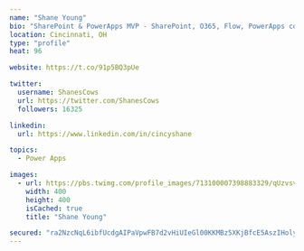 ```yaml
---
name: "Shane Young"
bio: "SharePoint & PowerApps MVP - SharePoint, O365, Flow, PowerApps consulting? @PowerApps911 | Pure Snark? You found it."
location: Cincinnati, OH
type: "profile"
heat: 96

website: https://t.co/91p5BQ3pUe

twitter:
  username: ShanesCows
  url: https://twitter.com/ShanesCows
  followers: 16325

linkedin:
  url: https://www.linkedin.com/in/cincyshane

topics:
  - Power Apps

images:
  - url: https://pbs.twimg.com/profile_images/713100007398883329/qUzvsvQ3_400x400.jpg
    width: 400
    height: 400
    isCached: true
    title: "Shane Young"

secured: "ra2NzcNqL6ibfUcdgAIPaVpwFB7d2vHiUIeGl00KKMBz5XKjBfcE5AszIHolyADAKk3kHpxJuOZEbxEvFlTw7OZelKx8xVEkGyZmhyeR04D6HpMBf6gZ4rxN5PtOjtEbHl+UHGyIOWoqPXiaQYonZTN8lJ8L5Wjm8jUadyf8gBj1CByIBXEyXEioCNb4Neb8xcxqcptf5rm/gSYmmiIDTWN4yQKXdChDXrCmUXjxO2LUS1JJ+A+n/B0aopa1myJoS7reK+h2V8hVLUfGQo71l0sLlnJ8K9Zx65kHQaufkFiJJBeKULX7K0RhcCazpUcVcxjMZzSE5hvmYoJHZSRO1E8wNHxGkb+Nu0fxp6tI0WvZfGshqzdVbYLuycOUIuJ4XVJ65jpQ7yzmIqGelR09m8+Ujmmm4oE8rz0KTKbG58c=;ghBcYrw+S4pDp5tjIANPYA=="
---
```


